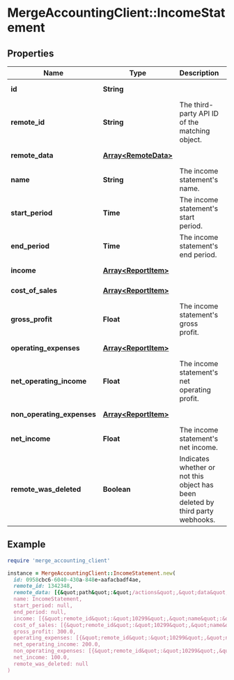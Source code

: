 # MergeAccountingClient::IncomeStatement

## Properties

| Name | Type | Description | Notes |
| ---- | ---- | ----------- | ----- |
| **id** | **String** |  | [optional][readonly] |
| **remote_id** | **String** | The third-party API ID of the matching object. | [optional] |
| **remote_data** | [**Array&lt;RemoteData&gt;**](RemoteData.md) |  | [optional][readonly] |
| **name** | **String** | The income statement&#39;s name. | [optional] |
| **start_period** | **Time** | The income statement&#39;s start period. | [optional] |
| **end_period** | **Time** | The income statement&#39;s end period. | [optional] |
| **income** | [**Array&lt;ReportItem&gt;**](ReportItem.md) |  | [optional][readonly] |
| **cost_of_sales** | [**Array&lt;ReportItem&gt;**](ReportItem.md) |  | [optional][readonly] |
| **gross_profit** | **Float** | The income statement&#39;s gross profit. | [optional] |
| **operating_expenses** | [**Array&lt;ReportItem&gt;**](ReportItem.md) |  | [optional][readonly] |
| **net_operating_income** | **Float** | The income statement&#39;s net operating profit. | [optional] |
| **non_operating_expenses** | [**Array&lt;ReportItem&gt;**](ReportItem.md) |  | [optional][readonly] |
| **net_income** | **Float** | The income statement&#39;s net income. | [optional] |
| **remote_was_deleted** | **Boolean** | Indicates whether or not this object has been deleted by third party webhooks. | [optional][readonly] |

## Example

```ruby
require 'merge_accounting_client'

instance = MergeAccountingClient::IncomeStatement.new(
  id: 0958cbc6-6040-430a-848e-aafacbadf4ae,
  remote_id: 1342348,
  remote_data: [{&quot;path&quot;:&quot;/actions&quot;,&quot;data&quot;:[&quot;Varies by platform&quot;]}],
  name: IncomeStatement,
  start_period: null,
  end_period: null,
  income: [{&quot;remote_id&quot;:&quot;10299&quot;,&quot;name&quot;:&quot;Total Income&quot;,&quot;value&quot;:325.0,&quot;sub_items&quot;:[{&quot;remote_id&quot;:&quot;10200&quot;,&quot;name&quot;:&quot;Landscaping Services&quot;,&quot;value&quot;:425,&quot;sub_items&quot;:null},{&quot;remote_id&quot;:&quot;10201&quot;,&quot;name&quot;:&quot;Pest Control Services&quot;,&quot;value&quot;:-100,&quot;sub_items&quot;:null}]}],
  cost_of_sales: [{&quot;remote_id&quot;:&quot;10299&quot;,&quot;name&quot;:&quot;Total COGS&quot;,&quot;value&quot;:25.0,&quot;sub_items&quot;:[{&quot;remote_id&quot;:&quot;10200&quot;,&quot;name&quot;:&quot;Supplies&quot;,&quot;value&quot;:10,&quot;sub_items&quot;:null}]}],
  gross_profit: 300.0,
  operating_expenses: [{&quot;remote_id&quot;:&quot;10299&quot;,&quot;name&quot;:&quot;Total Operating Expenses&quot;,&quot;value&quot;:100.0,&quot;sub_items&quot;:null}],
  net_operating_income: 200.0,
  non_operating_expenses: [{&quot;remote_id&quot;:&quot;10299&quot;,&quot;name&quot;:&quot;Total Non-Operating Expenses&quot;,&quot;value&quot;:100.0,&quot;sub_items&quot;:null}],
  net_income: 100.0,
  remote_was_deleted: null
)
```

